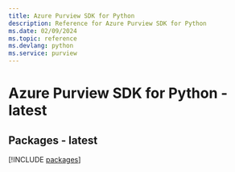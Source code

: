 ```yaml
---
title: Azure Purview SDK for Python
description: Reference for Azure Purview SDK for Python
ms.date: 02/09/2024
ms.topic: reference
ms.devlang: python
ms.service: purview
---
```

# Azure Purview SDK for Python - latest
## Packages - latest
[!INCLUDE [packages](purview-index.md)]